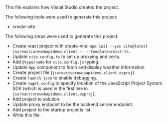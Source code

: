 This file explains how Visual Studio created the project.

The following tools were used to generate this project:
- create-vite

The following steps were used to generate this project:
- Create react project with create-vite: `npm init --yes vite@latest jsxreactcorewebapidemo.client -- --template=react-ts`.
- Update `vite.config.ts` to set up proxying and certs.
- Add `@type/node` for `vite.config.js` typing.
- Update `App` component to fetch and display weather information.
- Create project file (`jsxreactcorewebapidemo.client.esproj`).
- Create `launch.json` to enable debugging.
- Create `nuget.config` to specify location of the JavaScript Project System SDK (which is used in the first line in `jsxreactcorewebapidemo.client.esproj`).
- Add project to solution.
- Update proxy endpoint to be the backend server endpoint.
- Add project to the startup projects list.
- Write this file.
